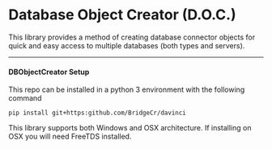 # Database Object Creator (D.O.C.)
This library provides a method of creating database connector objects for quick and easy access to multiple
databases (both types and servers).

---

#### DBObjectCreator Setup
This repo can be installed in a python 3 environment with the following command

`pip install git+https:github.com/BridgeCr/davinci`

This library supports both Windows and OSX architecture. If installing on OSX you will need FreeTDS installed.
